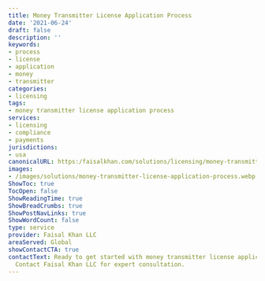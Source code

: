 ```yaml
---
title: Money Transmitter License Application Process
date: '2021-06-24'
draft: false
description: ''
keywords:
- process
- license
- application
- money
- transmitter
categories:
- licensing
tags:
- money transmitter license application process
services:
- licensing
- compliance
- payments
jurisdictions:
- usa
canonicalURL: https:/faisalkhan.com/solutions/licensing/money-transmitter-license-mtl/money-transmitter-license-application-process/
images:
- /images/solutions/money-transmitter-license-application-process.webp
ShowToc: true
TocOpen: false
ShowReadingTime: true
ShowBreadCrumbs: true
ShowPostNavLinks: true
ShowWordCount: false
type: service
provider: Faisal Khan LLC
areaServed: Global
showContactCTA: true
contactText: Ready to get started with money transmitter license application process?
  Contact Faisal Khan LLC for expert consultation.
---
```


